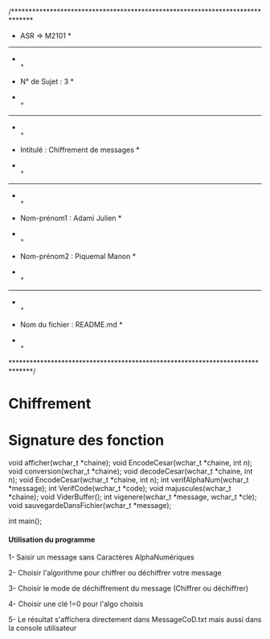 /******************************************************************************
*  ASR => M2101                                                               *
*******************************************************************************
*                                                                             *
*  N° de Sujet :    3                                                          *
*                                                                             *
*******************************************************************************
*                                                                             *
*  Intitulé :   Chiffrement de messages                                                            *
*                                                                             *
*******************************************************************************
*                                                                             *
*  Nom-prénom1 :   Adami Julien                                               *
*                                                                             *
*  Nom-prénom2 :   Piquemal Manon                                             *
*                                                                             *
*******************************************************************************
*                                                                             *
*  Nom du fichier :    README.md                                              *
*                                                                             *
******************************************************************************/


# Chiffrement


# Signature des fonction

void afficher(wchar_t *chaine);
void EncodeCesar(wchar_t *chaine, int n);
void conversion(wchar_t *chaine);
void decodeCesar(wchar_t *chaine, int n);
void EncodeCesar(wchar_t *chaine, int n);
int verifAlphaNum(wchar_t *message);
int VerifCode(wchar_t *code);
void majuscules(wchar_t *chaine);
void ViderBuffer();
int vigenere(wchar_t *message, wchar_t *cle);
void sauvegardeDansFichier(wchar_t *message);


int main();


#### Utilisation du programme
1- Saisir un message sans Caractères AlphaNumériques

2- Choisir l'algorithme pour chiffrer ou déchiffrer votre message

3- Choisir le mode de déchiffrement du message (Chiffrer ou déchiffrer)

4- Choisir une clé !=0 pour l'algo choisis

5- Le résultat s'affichera directement dans MessageCoD.txt mais aussi dans la console utilisateur